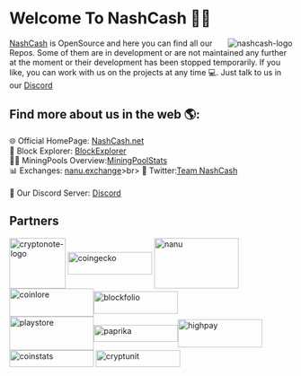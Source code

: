 # Welcome To NashCash 👋🏻

<img align= "right" src="https://nashcash.net/media/nash-logo-200px.png" alt="nashcash-logo">
<a href="https://nashcash.net">NashCash</a> is OpenSource and here you can find all our Repos. Some of them are in development or are not maintained any further at the moment or their development has been stopped temporarily. If you like, you can work with us on the projects at any time  💻. Just talk to us in our <a href="https://discord.gg/qm2n4ra">Discord</a>


## Find more about us in the web 🌎: 

🌐 Official HomePage: <a href="https://nashcash.net">NashCash.net</a><br>
🔎 Block Explorer: <a href="http://explorer.nashcash.net">BlockExplorer</a><br>
👷🏻 MiningPools Overview:<a href="https://miningpoolstats.stream/nashcash">MiningPoolStats</a><br>
📊 Exchanges: <a href="https://nanu.exchange/exchange#btc_naca">nanu.exchange</a>>br>
🐤 Twitter:<a href="https://twitter.com/TNashcash">Team NashCash</a><br>  
📣 Our Discord Server: <a href="https://discord.gg/qm2n4ra"> Discord</a><br> 

## Partners
<img align= "center" src="http://cryptowiki.net/images/9/9e/Cryptonote.png" alt="cryptonote-logo" width="100" height="90">  <img align= "center" src="https://static.coingecko.com/s/coingecko-branding-guide-4f5245361f7a47478fa54c2c57808a9e05d31ac7ca498ab189a3827d6000e22b.png" alt="coingecko" width="150" height="40"> <img align= "center" src="https://assets.coingecko.com/markets/images/252/large/nanu-exchange.jpg?1536725777" alt="nanu" width="150" height="90"><img align= "center" src="https://steemitimages.com/p/8SzwQc8j2KJZWBXFXnbnQ1FtoZhRqrTWozhqoqWHpGmpmnL7yWiSnKqfRZ3ZpG3GgfrmJy864PzwJoFWWAu4nQaW6AcjtWXSoRRxbNc5rjZGRHvMZNv?format=match&mode=fit&width=640" alt="coinlore" width="150" height="50"><img align= "center" src="https://s3.amazonaws.com/owler-image/logo/blockfolio_owler_20190924_144255_original.png" alt="blockfolio" width="150" height="40">  
<img align= "center" src="https://play.google.com/intl/en_us/badges/static/images/badges/en_badge_web_generic.png" alt="playstore" width="150" height="60"><img align= "center" src="https://coinpaprika.com/static/files/df51e301.png" alt="paprika" width="150" height="30"><img align= "center" src="https://nashcash.net/media/highpay-pool.png" alt="highpay" width="150" height="50"> <img align= "center" src="https://static.coinstats.app/presskit/logos/logo_lightbg.png" alt="coinstats" width="150" height="30">  <img align= "center" src="https://xwp.one/images/market/cryptunit.png" alt="cryptunit" width="150" height="30"> 

